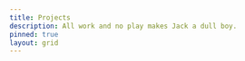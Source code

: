 ```yaml
---
title: Projects
description: All work and no play makes Jack a dull boy.
pinned: true
layout: grid
---
```

